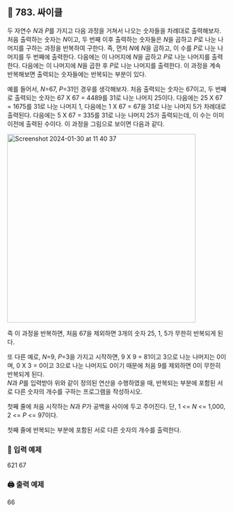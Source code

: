 ## 🏁 783. 싸이클
두 자연수 $N$과 $P$를 가지고  다음 과정을 거쳐서 나오는 숫자들을 차례대로 출력해보자. 
<br>처음 출력하는 숫자는 $N$이고, 두 번째 이후 출력하는  숫자들은 $N$을 곱하고 $P$로 나눈 나머지를 구하는 과정을 반복하여 구한다. 즉, 먼저 $N$에 $N$을 곱하고, 이 수를 $P$로 나눈 나머지를 두 번째에 출력한다. 다음에는 이 나머지에 $N$을 곱하고 $P$로 나눈 나머지를 출력한다. 다음에는 이 나머지에 $N$을 곱한 후 $P$로 나눈 나머지를 출력한다. 이 과정을 계속 반복해보면 출력되는 숫자들에는 반복되는 부분이 있다. 

예를 들어서, $N$=67, $P$=31인 경우를 생각해보자. 처음 출력되는 숫자는 67이고, 두 번째로 출력되는 숫자는 67 X 67 = 4489를 31로 나눈 나머지 25이다. 다음에는 25 X 67 = 1675를 31로 나눈 나머지 1, 다음에는 1 X 67 = 67을 31로 나눈 나머지 5가 차례대로 출력된다. 다음에는 5 X 67 = 335를 31로 나눈 나머지 25가 출력되는데, 이 수는 이미 이전에 출력된 수이다. 이 과정을 그림으로 보이면 다음과 같다.

<img width="433" alt="Screenshot 2024-01-30 at 11 40 37" src="https://github.com/StopSoo/baekjoon/assets/114139700/83281175-2fc0-4fa2-b60a-09e5c7b889eb">

즉 이 과정을 반복하면, 처음 67을 제외하면 3개의 숫자 25, 1, 5가 무한히 반복되게 된다. 

또 다른 예로, $N$=9, $P$=3을 가지고 시작하면, 9 X 9 = 81이고 3으로 나눈 나머지는 0이며, 0 X 3 = 0이고 3으로 나눈 나머지도 0이기 때문에 처음 9를 제외하면 0이 무한히 반복되게 된다. 
<br>$N$과 $P$를 입력받아 위와 같이 정의된 연산을 수행하였을 때, 반복되는 부분에 포함된 서로 다른 숫자의 개수를 구하는 프로그램을 작성하시오.

첫째 줄에 처음 시작하는 $N$과 $P$가 공백을 사이에 두고 주어진다. 단, 1 <= $N$ <= 1,000, 2 <= $P$ <= 97이다.

첫째 줄에 반복되는 부분에 포함된 서로 다른 숫자의 개수를 출력한다.

### 📝 입력 예제
621 67

### 🖨️ 출력 예제
66
